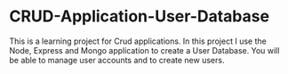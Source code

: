 # CRUD-Application-User-Database
This is a learning project for Crud applications. In this project I use the Node, Express and Mongo application to create a User Database. You will be able to manage user accounts and to create new users.
